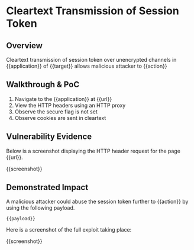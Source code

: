 # Cleartext Transmission of Session Token

## Overview

<!--
Provide a 1-2 sentence description - see http://cveproject.github.io/docs/content/key-details-phrasing.pdf for tips

This format is a good guide:
[VULNTYPE] in [COMPONENT] in [APPLICATION] allows [ATTACKER] to [IMPACT] via [VECTOR] 
-->

Cleartext transmission of session token over unencrypted channels in {{application}} of {{target}} allows malicious attacker to {{action}}

## Walkthrough & PoC

<!--
Provide a step-by-step walkthrough on how to access the vulnerable injection point, and how to exploit the vulnerability.
Adding a dot-pointed walkthrough with relevant screenshots will speed triage time and result in faster rewards!
-->

1. Navigate to the {{application}} at {{url}}
1. View the HTTP headers using an HTTP proxy
1. Observe the secure flag is not set
1. Observe cookies are sent in cleartext

## Vulnerability Evidence

<!--
Your submission MUST include evidence of the vulnerability and not be theoretical in nature.

For a cleartext transmission vulnerability, please include a simple URL that can be executed to easily demonstrate and reproduce the issue. 
-->

Below is a screenshot displaying the HTTP header request for the page {{url}}.

{{screenshot}}

## Demonstrated Impact

<!--
Attempt to perform additional actions using the provided session token (such as cookie-based XSS). If this is possible, provide a full proof-of-concept here.
--> 

A malicious attacker could abuse the session token further to {{action}} by using the following payload.

```
{{payload}}
```

Here is a screenshot of the full exploit taking place:

{{screenshot}}
